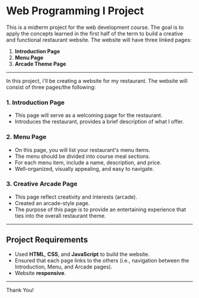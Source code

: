 # Web Programming I Project

This is a midterm project for the web development course. The goal is to apply the concepts learned in the first half of the term to build a creative and functional restaurant website. The website will have three linked pages:

1. **Introduction Page**
2. **Menu Page**
3. **Arcade Theme Page**

---

In this project, i'll be creating a website for my restaurant. The website will consist of three pages/the following:

### 1. **Introduction Page**
- This page will serve as a welcoming page for the restaurant.
- Introduces the restaurant, provides a brief description of what I offer.
  
### 2. **Menu Page**
- On this page, you will list your restaurant's menu items.
- The menu should be divided into course meal sections.
- For each menu item, include a name, description, and price.
- Well-organized, visually appealing, and easy to navigate.

### 3. **Creative Arcade Page**
- This page reflect creativity and interests (arcade). 
- Created an arcade-style page.
- The purpose of this page is to provide an entertaining experience that ties into the overall restaurant theme.

---

## Project Requirements

- Used **HTML**, **CSS**, and **JavaScript** to build the website.
- Ensured that each page links to the others (i.e., navigation between the Introduction, Menu, and Arcade pages).
- Website **responsive**.

---

Thank You!
